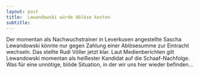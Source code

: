 ```yaml
---
layout: post
title:  Lewandowski würde Ablöse kosten
subtitle:  
---
```


Der momentan als Nachwuchstrainer in Leverkusen angestellte Sascha Lewandowski könnte nur gegen Zahlung einer Ablösesumme zur Eintracht wechseln. Das stellte Rudi Völler jetzt klar. Laut Medienberichten gilt Lewandowski momentan als heißester Kandidat auf die Schaaf-Nachfolge. Was für eine unnötige, blöde Situation, in der wir uns hier wieder befinden...


